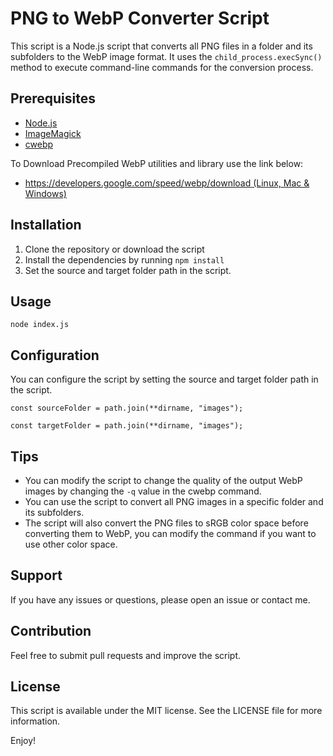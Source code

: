 # PNG to WebP Converter Script

This script is a Node.js script that converts all PNG files in a folder and its subfolders to the WebP image format. It uses the `child_process.execSync()` method to execute command-line commands for the conversion process.

## Prerequisites

- [Node.js](https://nodejs.org/)
- [ImageMagick](https://imagemagick.org/)
- [cwebp](https://developers.google.com/speed/webp/docs/cwebp)

To Download Precompiled WebP utilities and library use the link below:

- [https://developers.google.com/speed/webp/download (Linux, Mac & Windows)](https://developers.google.com/speed/webp/download)

## Installation

1. Clone the repository or download the script
2. Install the dependencies by running `npm install`
3. Set the source and target folder path in the script.

## Usage

`node index.js `

## Configuration

You can configure the script by setting the source and target folder path in the script.

`const sourceFolder = path.join(**dirname, "images");`

`const targetFolder = path.join(**dirname, "images");`

## Tips

- You can modify the script to change the quality of the output WebP images by changing the `-q` value in the cwebp command.
- You can use the script to convert all PNG images in a specific folder and its subfolders.
- The script will also convert the PNG files to sRGB color space before converting them to WebP, you can modify the command if you want to use other color space.

## Support

If you have any issues or questions, please open an issue or contact me.

## Contribution

Feel free to submit pull requests and improve the script.

## License

This script is available under the MIT license. See the LICENSE file for more information.

Enjoy!
